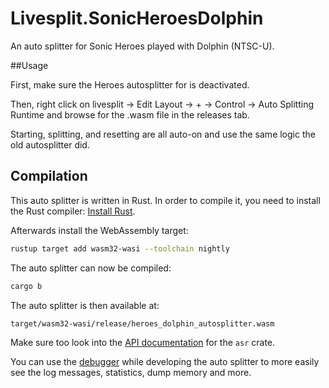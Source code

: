 # Livesplit.SonicHeroesDolphin

An auto splitter for Sonic Heroes played with Dolphin (NTSC-U).


##Usage

First, make sure the Heroes autosplitter for is deactivated.

Then, right click on livesplit -> Edit Layout -> + -> Control -> Auto Splitting Runtime and browse for the .wasm file in the releases tab.  

Starting, splitting, and resetting are all auto-on and use the same logic the old autosplitter did.

## Compilation

This auto splitter is written in Rust. In order to compile it, you need to
install the Rust compiler: [Install Rust](https://www.rust-lang.org/tools/install).

Afterwards install the WebAssembly target:
```sh
rustup target add wasm32-wasi --toolchain nightly
```

The auto splitter can now be compiled:
```sh
cargo b
```

The auto splitter is then available at:
```
target/wasm32-wasi/release/heroes_dolphin_autosplitter.wasm
```

Make sure too look into the [API documentation](https://livesplit.org/asr/asr/) for the `asr` crate.

You can use the [debugger](https://github.com/CryZe/asr-debugger) while
developing the auto splitter to more easily see the log messages, statistics,
dump memory and more.
